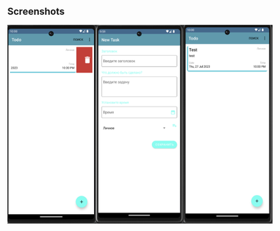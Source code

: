 ## Screenshots

<div style="display:flex;">
<img src="sc/1.png" width="200">
<img src="sc/2.png" width="200">
<img src="sc/3.png" width="200">
</div>
